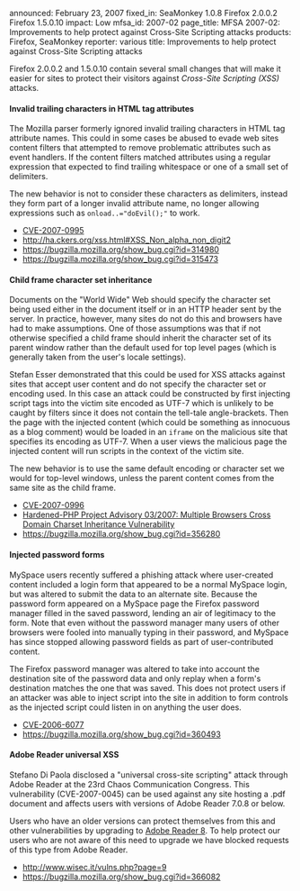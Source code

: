 announced: February 23, 2007
fixed_in: SeaMonkey 1.0.8
          Firefox 2.0.0.2
          Firefox 1.5.0.10
impact: Low
mfsa_id: 2007-02
page_title: MFSA 2007-02: Improvements to help protect against Cross-Site Scripting attacks
products: Firefox, SeaMonkey
reporter: various
title: Improvements to help protect against Cross-Site Scripting attacks

<p>Firefox 2.0.0.2 and 1.5.0.10 contain several small changes that will 
make it easier for sites to protect their visitors against 
<dfn>Cross-Site Scripting (XSS)</dfn> attacks.</p>

<h4>Invalid trailing characters in HTML tag attributes</h4>

<p>The Mozilla parser formerly ignored invalid trailing characters in
HTML tag attribute names. This could in some cases be abused to evade
web sites content filters that attempted to remove problematic attributes
such as event handlers. If the content filters matched attributes using
a regular expression that expected to find trailing whitespace or one of 
a small set of delimiters.</p>

<p>The new behavior is not to consider these characters as delimiters, instead
they form part of a longer invalid attribute name, no longer allowing
expressions such as <code>onload..="doEvil();"</code> to work.</p>

<ul>
<li><a class="ex-ref" href="http://nvd.nist.gov/nvd.cfm?cvename=CVE-2007-0995">CVE-2007-0995</a></li>
<li><a class="ex-ref" href="http://ha.ckers.org/xss.html#XSS_Non_alpha_non_digit2">
http://ha.ckers.org/xss.html#XSS_Non_alpha_non_digit2</a></li>
<li><a href="https://bugzilla.mozilla.org/show_bug.cgi?id=314980">
https://bugzilla.mozilla.org/show_bug.cgi?id=314980</a></li>
<li><a href="https://bugzilla.mozilla.org/show_bug.cgi?id=315473">
https://bugzilla.mozilla.org/show_bug.cgi?id=315473</a></li>
</ul>

<h4>Child frame character set inheritance</h4>

<p>Documents on the "World Wide" Web should specify the character set being
used either in the document itself or in an HTTP header sent by the server.
In practice, however, many sites do not do this and browsers have had to
make assumptions. One of those assumptions was that if not otherwise
specified a child frame should inherit the character set of its parent
window rather than the default used for top level pages (which is generally
taken from the user's locale settings).</p>

<p>Stefan Esser demonstrated that this could be used for XSS attacks against
sites that accept user content and do not specify the character set
or encoding used. In this case an attack could be constructed by first
injecting script tags into the victim site encoded as UTF-7 which is unlikely
to be caught by filters since it does not contain the tell-tale angle-brackets.
Then the page with the injected content (which could be something as innocuous
as a blog comment) would be loaded in an <code>iframe</code> on the
malicious site that specifies its encoding as UTF-7. When a user views
the malicious page the injected content will run scripts in the context of
the victim site.</p>

<p>The new behavior is to use the same default encoding or character set we
would for top-level windows, unless the parent content comes from the same
site as the child frame.</p>

<ul>
<li><a class="ex-ref" href="http://nvd.nist.gov/nvd.cfm?cvename=CVE-2007-0996">CVE-2007-0996</a></li>
<li><a class="ex-ref" href="http://www.hardened-php.net/advisory_032007.142.html">
Hardened-PHP Project Advisory 03/2007: Multiple Browsers Cross Domain Charset Inheritance Vulnerability</a></li>
<li><a href="https://bugzilla.mozilla.org/show_bug.cgi?id=356280">
https://bugzilla.mozilla.org/show_bug.cgi?id=356280</a></li>
</ul>

<h4>Injected password forms</h4>

<p>MySpace users recently suffered a phishing attack where user-created
content included a login form that appeared to be a normal MySpace
login, but was altered to submit the data to an alternate site. Because
the password form appeared on a MySpace page the Firefox password manager
filled in the saved password, lending an air of legitimacy to the
form. Note that even without the password manager many users of other
browsers were fooled into manually typing in their password, and MySpace
has since stopped allowing password fields as part of user-contributed
content.</p>

<p>The Firefox password manager was altered to take into account the destination
site of the password data and only replay when a form's destination matches
the one that was saved. This does not protect users if an attacker was
able to inject script into the site in addition to form controls as the
injected script could listen in on anything the user does.</p>

<ul>
<li><a class="ex-ref" href="http://nvd.nist.gov/nvd.cfm?cvename=CVE-2006-6077">CVE-2006-6077</a></li>
<li><a href="https://bugzilla.mozilla.org/show_bug.cgi?id=360493">
https://bugzilla.mozilla.org/show_bug.cgi?id=360493</a></li>
</ul>

<h4>Adobe Reader universal XSS</h4>

<p>Stefano Di Paola disclosed a "universal cross-site scripting" attack through
Adobe Reader at the 23rd Chaos Communication Congress.
This vulnerability (CVE-2007-0045) can be used against any site hosting a .pdf document
and affects users with versions of Adobe Reader 7.0.8 or below.</p>

<p>Users who have an older versions can protect themselves from this and other
vulnerabilities by upgrading to 
<a class="ex-ref" href="http://www.adobe.com/">Adobe Reader 8</a>.
To help protect our users who are not aware of this need to upgrade
we have blocked requests of this type from Adobe Reader.</p>

<ul>
<li><a class="ex-ref" href="http://www.wisec.it/vulns.php?page=9">http://www.wisec.it/vulns.php?page=9</a></li>
<li><a href="https://bugzilla.mozilla.org/show_bug.cgi?id=366082">
https://bugzilla.mozilla.org/show_bug.cgi?id=366082</a></li>
</ul>



